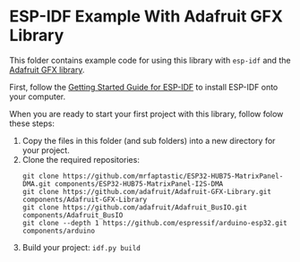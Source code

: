 # ESP-IDF Example With Adafruit GFX Library

This folder contains example code for using this library with `esp-idf` and the [Adafruit GFX library](https://github.com/adafruit/Adafruit-GFX-Library).

First, follow the [Getting Started Guide for ESP-IDF](https://docs.espressif.com/projects/esp-idf/en/latest/esp32/get-started/index.html) to install ESP-IDF onto your computer.

When you are ready to start your first project with this library, follow folow these steps:

  1. Copy the files in this folder (and sub folders) into a new directory for your project.
  1. Clone the required repositories:
     ```
     git clone https://github.com/mrfaptastic/ESP32-HUB75-MatrixPanel-DMA.git components/ESP32-HUB75-MatrixPanel-I2S-DMA
     git clone https://github.com/adafruit/Adafruit-GFX-Library.git components/Adafruit-GFX-Library
     git clone https://github.com/adafruit/Adafruit_BusIO.git components/Adafruit_BusIO
     git clone --depth 1 https://github.com/espressif/arduino-esp32.git components/arduino
     ```
  1. Build your project: `idf.py build`

